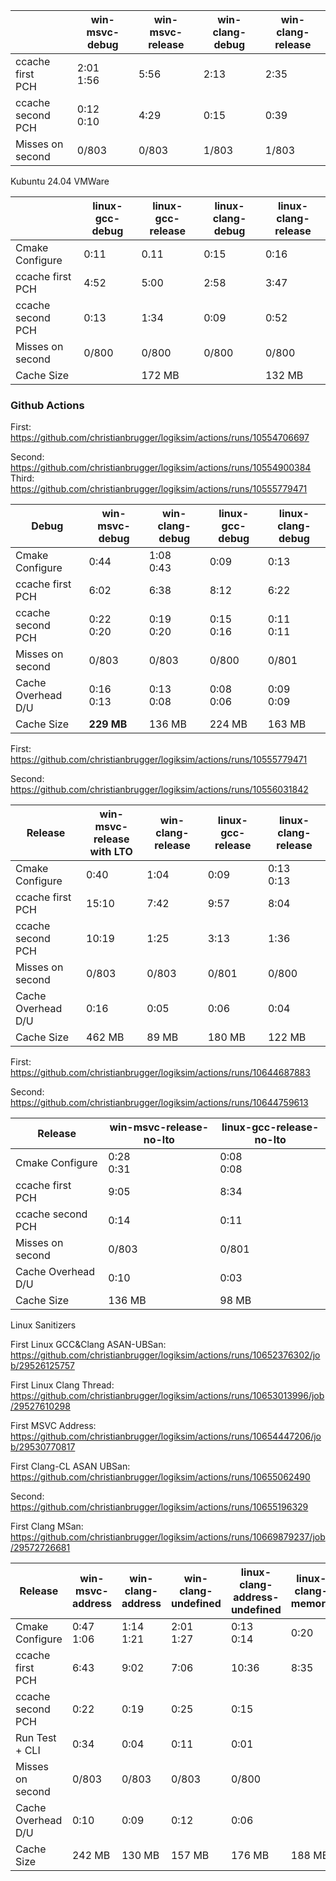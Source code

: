 |                        | win-msvc-debug | win-msvc-release | win-clang-debug | win-clang-release |
| ---------------------- | -------------- | ---------------- | --------------- | ----------------- |
| ccache first<br />PCH  | 2:01<br />1:56 | 5:56             | 2:13            | 2:35              |
| ccache second<br />PCH | 0:12<br />0:10 | 4:29             | 0:15            | 0:39              |
| Misses on second       | 0/803          | 0/803            | 1/803           | 1/803             |



Kubuntu 24.04 VMWare

|                        | linux-gcc-debug | linux-gcc-release | linux-clang-debug | linux-clang-release |
| ---------------------- | --------------- | ----------------- | ----------------- | ------------------- |
| Cmake Configure        | 0:11            | 0.11              | 0:15              | 0:16                |
| ccache first<br />PCH  | 4:52            | 5:00              | 2:58              | 3:47                |
| ccache second<br />PCH | 0:13            | 1:34              | 0:09              | 0:52                |
| Misses on second       | 0/800           | 0/800             | 0/800             | 0/800               |
| Cache Size             |                 | 172 MB            |                   | 132 MB              |





### Github Actions

First: https://github.com/christianbrugger/logiksim/actions/runs/10554706697

Second: https://github.com/christianbrugger/logiksim/actions/runs/10554900384
Third: https://github.com/christianbrugger/logiksim/actions/runs/10555779471

| Debug                  | win-msvc-debug | win-clang-debug | linux-gcc-debug | linux-clang-debug |
| ---------------------- | -------------- | --------------- | --------------- | ----------------- |
| Cmake Configure        | 0:44           | 1:08<br />0:43  | 0:09            | 0:13              |
| ccache first<br />PCH  | 6:02           | 6:38            | 8:12            | 6:22              |
| ccache second<br />PCH | 0:22<br />0:20 | 0:19<br />0:20  | 0:15<br />0:16  | 0:11<br />0:11    |
| Misses on second       | 0/803          | 0/803           | 0/800           | 0/801             |
| Cache Overhead D/U     | 0:16<br />0:13 | 0:13<br />0:08  | 0:08<br />0:06  | 0:09<br />0:09    |
| Cache Size             | **229 MB**     | 136 MB          | 224 MB          | 163 MB            |

First: https://github.com/christianbrugger/logiksim/actions/runs/10555779471

Second: https://github.com/christianbrugger/logiksim/actions/runs/10556031842

| Release                | win-msvc-release<br />with LTO | win-clang-release | linux-gcc-release | linux-clang-release |
| ---------------------- | ------------------------------ | ----------------- | ----------------- | ------------------- |
| Cmake Configure        | 0:40                           | 1:04              | 0:09              | 0:13<br />0:13      |
| ccache first<br />PCH  | 15:10                          | 7:42              | 9:57              | 8:04                |
| ccache second<br />PCH | 10:19                          | 1:25              | 3:13              | 1:36                |
| Misses on second       | 0/803                          | 0/803             | 0/801             | 0/800               |
| Cache Overhead D/U     | 0:16                           | 0:05              | 0:06              | 0:04                |
| Cache Size             | 462 MB                         | 89 MB             | 180 MB            | 122 MB              |

First: https://github.com/christianbrugger/logiksim/actions/runs/10644687883

Second: https://github.com/christianbrugger/logiksim/actions/runs/10644759613

| Release                | win-msvc-release-no-lto | linux-gcc-release-no-lto |
| ---------------------- | ----------------------- | ------------------------ |
| Cmake Configure        | 0:28<br />0:31          | 0:08<br />0:08           |
| ccache first<br />PCH  | 9:05                    | 8:34                     |
| ccache second<br />PCH | 0:14                    | 0:11                     |
| Misses on second       | 0/803                   | 0/801                    |
| Cache Overhead D/U     | 0:10                    | 0:03                     |
| Cache Size             | 136 MB                  | 98 MB                    |





Linux Sanitizers

First Linux GCC&Clang ASAN-UBSan: https://github.com/christianbrugger/logiksim/actions/runs/10652376302/job/29526125757

First Linux Clang Thread: https://github.com/christianbrugger/logiksim/actions/runs/10653013996/job/29527610298

First MSVC Address: https://github.com/christianbrugger/logiksim/actions/runs/10654447206/job/29530770817

First Clang-CL ASAN UBSan: https://github.com/christianbrugger/logiksim/actions/runs/10655062490

Second: https://github.com/christianbrugger/logiksim/actions/runs/10655196329

First Clang MSan: https://github.com/christianbrugger/logiksim/actions/runs/10669879237/job/29572726681

| Release                | win-msvc-address | win-clang-address | win-clang-undefined | linux-clang-address-undefined | linux-clang-memory | linux-clang-thread | linux-gcc-address-undefined |
| ---------------------- | ---------------- | ----------------- | ------------------- | ----------------------------- | ------------------ | ------------------ | --------------------------- |
| Cmake Configure        | 0:47<br />1:06   | 1:14<br />1:21    | 2:01<br />1:27      | 0:13<br />0:14                | 0:20               | 0:21<br />0:20     | 0:08<br />0:09              |
| ccache first<br />PCH  | 6:43             | 9:02              | 7:06                | 10:36                         | 8:35               | 7:14               | 14:07                       |
| ccache second<br />PCH | 0:22             | 0:19              | 0:25                | 0:15                          |                    | 0:13               | 0:19                        |
| Run Test + CLI         | 0:34             | 0:04              | 0:11                | 0:01                          |                    | 0:02               | 0:05                        |
| Misses on second       | 0/803            | 0/803             | 0/803               | 0/800                         |                    | 0/771              | 0/800                       |
| Cache Overhead D/U     | 0:10             | 0:09              | 0:12                | 0:06                          |                    | 0:07               | 0:10                        |
| Cache Size             | 242 MB           | 130 MB            | 157 MB              | 176 MB                        | 188 MB             | 177 MB             | **293 MB**                  |

















